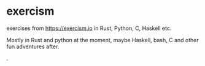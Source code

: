 # exercism
exercises from https://exercism.io in Rust, Python, C, Haskell etc.

Mostly in Rust and python at the moment, maybe Haskell, bash, C and other fun adventures after.


.
